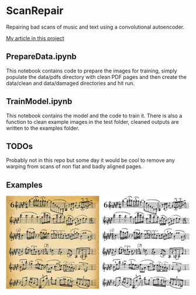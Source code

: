 # ScanRepair

Repairing bad scans of music and text using a convolutional autoencoder.

[My article in this project](https://www.linkedin.com/pulse/convnet-autoencoder-scan-cleaning-owen-elliott/)

## PrepareData.ipynb

This notebook contains code to prepare the images for training, simply populate the data/pdfs directory with clean PDF pages and then create the data/clean and data/damaged directories and hit run.

## TrainModel.ipynb

This notebook contains the model and the code to train it. There is also a function to clean example images in the test folder, cleaned outputs are written to the examples folder.

## TODOs

Probably not in this repo but some day it would be cool to remove any warping from scans of non flat and badly aligned pages.

## Examples
![Example1](/examples/sidebyside6.png?raw=true)
